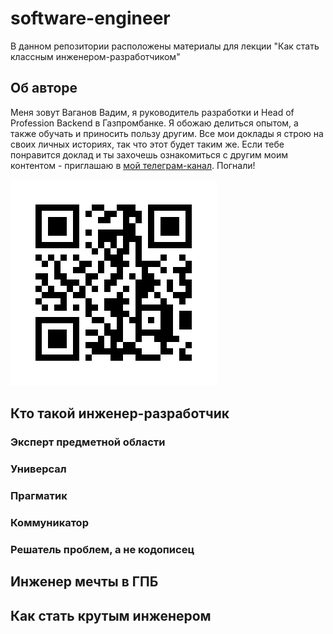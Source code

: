 # software-engineer

В данном репозитории расположены материалы для лекции "Как стать классным инженером-разработчиком"

## Об авторе

Меня зовут Ваганов Вадим, я руководитель разработки и Head of Profession Backend в Газпромбанке.
Я обожаю делиться опытом, а также обучать и приносить пользу другим. Все мои доклады я строю на своих личных
историях, так что этот будет таким же. Если тебе понравится доклад и ты захочешь ознакомиться с другим моим
контентом - приглашаю в [мой телеграм-канал](https://t.me/vaganov_vadim). Погнали!

![tg-qr.png](static/tg-qr.gif)

## Кто такой инженер-разработчик

### Эксперт предметной области

### Универсал

### Прагматик

### Коммуникатор

### Решатель проблем, а не кодописец

## Инженер мечты в ГПБ

## Как стать крутым инженером